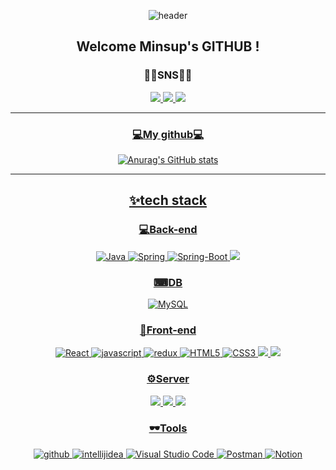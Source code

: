 <div align="center">
  
![header](https://capsule-render.vercel.app/api?type=waving&animation=fadeIn&color=auto&height=280&section=header&text=Her's%20Github&fontSize=90)

  
## Welcome Minsup's GITHUB !
   
### 🏳️‍🌈SNS🏳️‍🌈

</div>
<div align=center>
  
<a href="mailto:hermes970120@naver.com">
    <img src="https://img.shields.io/badge/Naver-03C75A?style=for-the-badge&logo=Naver&logoColor=white"> 
</a>
  <a href="https://www.instagram.com/min.sup/coding_ori">
<img src="https://img.shields.io/badge/Instagram-E4405F?style=for-the-badge&logo=Instagram&logoColor=white">  
  <a href="https://www.youtube.com/@her97/coding_ori">
<img src="https://img.shields.io/badge/YouTube-FF0000?style=for-the-badge&logo=YouTube&logoColor=white">   


---
  ### 💻My github💻

![Anurag's GitHub stats](https://github-readme-stats.vercel.app/api?username=her9797&show_icons=true&theme=radical)

  
--- 
## ✨tech stack

### 💻Back-end
![Java](https://img.shields.io/badge/Java-007396.svg?&style=for-the-badge&logo=Java&logoColor=white)
![Spring](https://img.shields.io/badge/Spring-6DB33F.svg?&style=for-the-badge&logo=Spring&logoColor=white)
![Spring-Boot](https://img.shields.io/badge/Spring%20Boot-6DB33F.svg?&style=for-the-badge&logo=SpringBoot&logoColor=white)
<img src="https://img.shields.io/badge/socket.io-010101?style=for-the-badge&logo=socket.io&logoColor=white">

### ⌨DB
![MySQL](https://img.shields.io/badge/MySQL-4479A1.svg?&style=for-the-badge&logo=MySQL&logoColor=white)

### 🔎Front-end
![React](https://img.shields.io/badge/React-61DAFB.svg?&style=for-the-badge&logo=React&logoColor=white)
![javascript](https://img.shields.io/badge/java%20script-F7DF1E.svg?&style=for-the-badge&logo=javascript&logoColor=black)
![redux](https://img.shields.io/badge/redux-764ABC.svg?&style=for-the-badge&logo=redux&logoColor=white)
![HTML5](https://img.shields.io/badge/HTML5-E34F26.svg?&style=for-the-badge&logo=HTML5&logoColor=white)
![CSS3](https://img.shields.io/badge/CSS3-1572B6.svg?&style=for-the-badge&logo=CSS3&logoColor=white)
<img src="https://img.shields.io/badge/jquery-0769AD?style=for-the-badge&logo=jquery&logoColor=white">
<img src="https://img.shields.io/badge/bootstrap-7952B3?style=for-the-badge&logo=bootstrap&logoColor=white">

### ⚙Server
<img src="https://img.shields.io/badge/linux-FCC624?style=for-the-badge&logo=linux&logoColor=black"> 
<img src="https://img.shields.io/badge/apache tomcat-F8DC75?style=for-the-badge&logo=apachetomcat&logoColor=black">
<img src="https://img.shields.io/badge/Amazon AWS-232F3E?style=for-the-badge&logo=amazonwebservices&logoColor=white"> 


### 🕶️Tools
![github](https://img.shields.io/badge/github-FFFFFF.svg?&style=for-the-badge&logo=github&logoColor=white)
![intellijidea](https://img.shields.io/badge/IntelliJ%20IDEA-2C2255.svg?&style=for-the-badge&logo=IntelliJ%20IDEA&logoColor=white)
![Visual Studio Code](https://img.shields.io/badge/Visual%20Studio%20Code-007ACC.svg?&style=for-the-badge&logo=Visual%20Studio%20Code&logoColor=white)
![Postman](https://img.shields.io/badge/Postman-FF6C37.svg?&style=for-the-badge&logo=Postman&logoColor=white)
![Notion](https://img.shields.io/badge/Notion-000000.svg?&style=for-the-badge&logo=Notion&logoColor=white)




  </div


<!--
**her9797/her9797** is a ✨ _special_ ✨ repository because its `README.md` (this file) appears on your GitHub profile.
-->
